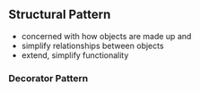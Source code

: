 Structural Pattern
---

- concerned with how objects are made up and
- simplify relationships between objects
- extend, simplify functionality

### Decorator Pattern

